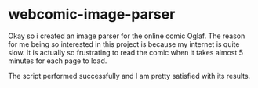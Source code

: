 # webcomic-image-parser
Okay so i created an image parser for the online comic Oglaf. The reason for me being so interested in this project is because my internet is quite slow. It is actually so frustrating to read the comic when it takes almost 5 minutes for each page to load.

The script performed successfully and I am pretty satisfied with its results.
